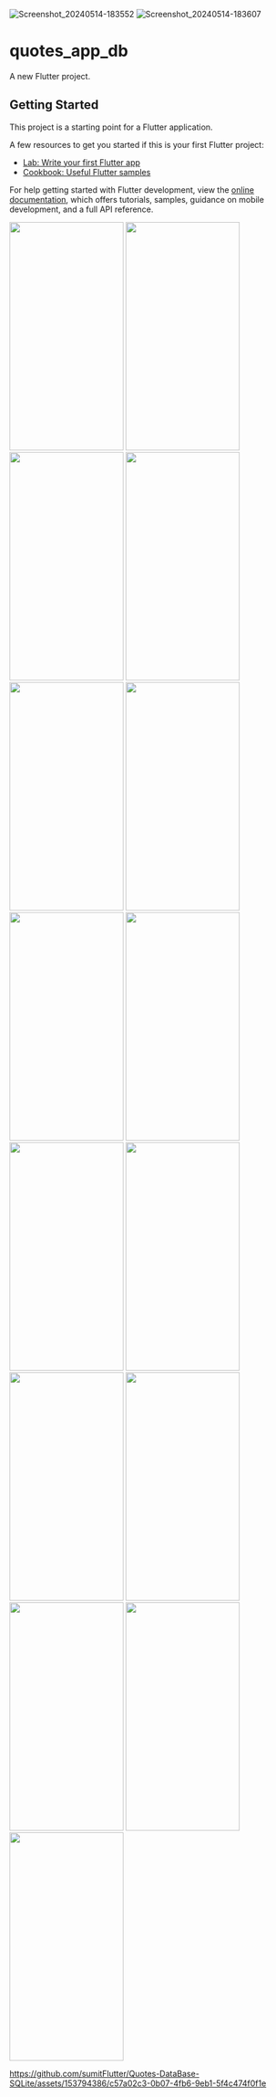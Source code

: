 ![Screenshot_20240514-183552]()
![Screenshot_20240514-183607]()
# quotes_app_db

A new Flutter project.

## Getting Started

This project is a starting point for a Flutter application.

A few resources to get you started if this is your first Flutter project:

- [Lab: Write your first Flutter app](https://docs.flutter.dev/get-started/codelab)
- [Cookbook: Useful Flutter samples](https://docs.flutter.dev/cookbook)

For help getting started with Flutter development, view the
[online documentation](https://docs.flutter.dev/), which offers tutorials,
samples, guidance on mobile development, and a full API reference.
<p>
  <img src="https://github.com/sumitFlutter/Quotes-DataBase-SQLite/assets/153794386/cd423aa7-497d-4098-af79-8e7ef4b2f459"    height="400px"    width="200px" />
  <img src="https://github.com/sumitFlutter/Quotes-DataBase-SQLite/assets/153794386/355ec717-524d-46d6-92e4-c75bb0f509f1"    height="400px"    width="200px" />
  <img src="https://github.com/sumitFlutter/Quotes-DataBase-SQLite/assets/153794386/6d960c64-e1b1-4ab8-8615-3f467a32f443"    height="400px"    width="200px" />
<img src="https://github.com/sumitFlutter/Quotes-DataBase-SQLite/assets/153794386/fbd9f37c-e05e-4ae2-ad0c-6ef55c20d57c"    height="400px"    width="200px" />
<img src="https://github.com/sumitFlutter/Quotes-DataBase-SQLite/assets/153794386/b940613b-0f63-4a80-a964-b97ac8a426f7"    height="400px"    width="200px" />
<img src="https://github.com/sumitFlutter/Quotes-DataBase-SQLite/assets/153794386/588efa9b-471e-43ba-aad0-c69e577e4f72"    height="400px"    width="200px" />
<img src="https://github.com/sumitFlutter/Quotes-DataBase-SQLite/assets/153794386/e12d749a-89dd-4652-ae19-7fd7f3422bcc"    height="400px"    width="200px" />
<img src="https://github.com/sumitFlutter/Quotes-DataBase-SQLite/assets/153794386/be7e3afe-d5de-4463-86c1-f23ed98f097d"    height="400px"    width="200px" />
<img src="https://github.com/sumitFlutter/Quotes-DataBase-SQLite/assets/153794386/aa09a8ee-7a49-4c44-babe-bf66870df087"    height="400px"    width="200px" />
<img src="https://github.com/sumitFlutter/Quotes-DataBase-SQLite/assets/153794386/3b76df9b-aafd-4203-b7d9-db76789adc99"    height="400px"    width="200px" />
<img src="https://github.com/sumitFlutter/Quotes-DataBase-SQLite/assets/153794386/0a6142e5-395b-4a00-97b4-e20f9f422c2f"    height="400px"    width="200px" />
<img src="https://github.com/sumitFlutter/Quotes-DataBase-SQLite/assets/153794386/72fba0cc-2f84-4fe0-b6cf-4ee7b4b380cc"    height="400px"    width="200px" />
<img src=  "https://github.com/sumitFlutter/Quotes-DataBase-SQLite/assets/153794386/46cff874-269a-4a09-9814-ea74cc9c2d49"  height="400px"    width="200px" />
<img src="https://github.com/sumitFlutter/Quotes-DataBase-SQLite/assets/153794386/71aff1a6-782c-4564-ae42-efda5483de63"    height="400px"    width="200px" />
<img src="https://github.com/sumitFlutter/Quotes-DataBase-SQLite/assets/153794386/36033215-bbfc-4498-b232-f4812b2fec6a"    height="400px"    width="200px" />


https://github.com/sumitFlutter/Quotes-DataBase-SQLite/assets/153794386/c57a02c3-0b07-4fb6-9eb1-5f4c474f0f1e

</p>
